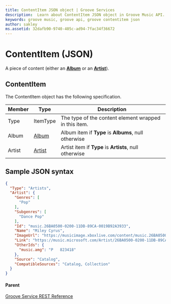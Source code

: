 ```yaml
---
title: ContentItem JSON object | Groove Services
description:  Learn about ContentItem JSON object in Groove Music API.
keywords: groove music, groove api, groove contentitem json
author: sakley
ms.assetid: 32dafb90-9740-405c-ad94-7fac34f36672
---
```


# ContentItem (JSON)         
A piece of content (either an [**Album**](JSON-Album.md) or an [**Artist**](JSON-Artist.md)).

## ContentItem
The ContentItem object has the following specification.

| **Member** | **Type**                                           | **Description**                                        |
|------------|----------------------------------------------------|--------------------------------------------------------|
| Type       | ItemType                                           | The type of the content element wrapped in this item.  |
| Album      | [Album](JSON-Album.md)   | Album item if **Type** is **Albums**, null otherwise   |
| Artist     | [Artist](JSON-Artist.md) | Artist item if **Type** is **Artists**, null otherwise |

## Sample JSON syntax
```json
{
  "Type": "Artists",
  "Artist": {
    "Genres": [
      "Pop"
    ],
    "Subgenres": [
      "Dance Pop"
    ],
    "Id": "music.26BA0500-0200-11DB-89CA-0019B92A3933",
    "Name": "Miley Cyrus",
    "ImageUrl": "https://musicimage.xboxlive.com/content/music.26BA0500-0200-11DB-89CA-0019B92A3933/image?locale=en-US",
    "Link": "https://music.microsoft.com/Artist/26BA0500-0200-11DB-89CA-0019B92A3933?partnerID=AwesomePartner",
    "OtherIds": {
      "music.amg": "P   823418"
    },
    "Source": "Catalog",
    "CompatibleSources": "Catalog, Collection"
  }
}
```

#### Parent  
[Groove Service REST Reference](overview.md)
